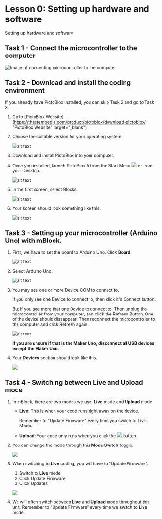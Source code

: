 # Lesson 0: Setting up hardware and software

Setting up hardware and software

## Task 1 - Connect the microcontroller to the computer

![Image of connecting microcontroller to the computer](images/l0_connect_makeruno.jpg)

## Task 2 - Download and install the coding environment

If you already have PictoBlox installed, you can skip Task 2 and go to Task 3.

1. Go to [PictoBlox Website](https://thestempedia.com/product/pictoblox/download-pictoblox/ "PictoBlox Website" target="_blank")

2. Choose the suitable version for your operating system.

    ![alt text](setup_suitable_os.png)


3. Download and install PictoBlox into your computer.

4. Once you installed, launch PictoBlox 5 from the Start Menu ![](images/startMenu.png) or from your Desktop.

    ![alt text](pictobloxIcon.png)

5. In the first screen, select Blocks.

    ![alt text](blocksButton.png)

6. Your screen should look something like this.

    ![alt text](pictobloxMainUI.png)


## Task 3 - Setting up your microcontroller (Arduino Uno) with mBlock.

1. First, we have to set the board to Arduino Uno. Click **Board**.

    ![alt text](boardButton.png)

2. Select Arduino Uno.

    ![alt text](arduinoUnoButton.png)

3. You may see one or more Device COM to connect to. 

    If you only see one Device to connect to, then click it's Connect button.

    But if you see more that one Device to connect to. Then unplug the microcontroller from your computer, and click the Refresh Button. One of the device should dissappear. Then reconnect the microcontroller to the computer and click Refresh again. 

    ![alt text](connectToPortScreen.png) 


    **If you are unsure if that is the Maker Uno, disconnect all USB devices except the Maker Uno.**

5. Your **Devices** section should look like this.

    ![](images/l0_9_deviceSection.jpg)

## Task 4 - Switching between Live and Upload mode

1. In mBlock, there are two modes we use: **Live** mode and **Upload** mode.


    - **Live**: This is when your code runs right away on the device. 
        
        Remember to "Update Firmware" every time you switch to Live Mode.

    - **Upload**: Your code only runs when you click the ![](images/btnUpload.jpg)  button.


2. You can change the mode through this **Mode Switch** toggle.

    ![](images/btnModeSwitch.jpg)

3. When switching to **Live** coding, you will have to "Update Firmware".
    1. Switch to **Live** mode
    2. Click Update Firmware
    3. Click Updates

    ![](images/l0_10_enableLiveCoding.png)

4. We will often switch between **Live** and **Upload** mode throughout this unit. Remember to "Update Firmware" every time we switch to **Live** mode.

